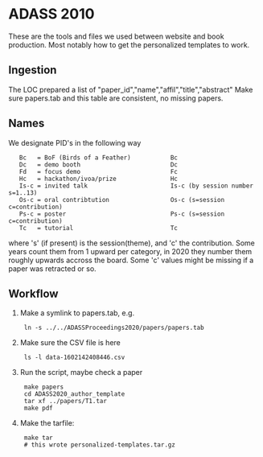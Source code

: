 
# ADASS 2010

These are the tools and files we used between website and book production.
Most notably how to get the personalized templates to work.

## Ingestion

The LOC prepared a list of "paper_id","name","affil","title","abstract"
Make sure papers.tab and this table are consistent, no missing papers.

## Names

We designate PID's in the following way 

       Bc   = BoF (Birds of a Feather)           Bc
       Dc   = demo booth                         Dc
       Fd   = focus demo                         Fc
       Hc   = hackathon/ivoa/prize               Hc
       Is-c = invited talk                       Is-c (by session number s=1..13)
       Os-c = oral contribtution                 Os-c (s=session c=contribution)
       Ps-c = poster                             Ps-c (s=session c=contribution)
       Tc   = tutorial                           Tc

where 's' (if present) is the session(theme), and 'c' the contribution.
Some years count them from 1 upward per category, in 2020 they number
them roughly upwards accross the board. Some 'c' values might be missing
if a paper was retracted or so.

## Workflow

1. Make a symlink to papers.tab, e.g.

        ln -s ../../ADASSProceedings2020/papers/papers.tab

2. Make sure the CSV file is here

        ls -l data-1602142408446.csv

3. Run the script, maybe check a paper

        make papers
        cd ADASS2020_author_template
        tar xf ../papers/T1.tar
        make pdf

4. Make the tarfile:

        make tar
        # this wrote personalized-templates.tar.gz




